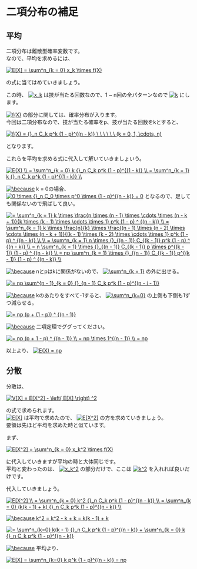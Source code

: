 # 二項分布の補足

## 平均

二項分布は離散型確率変数です。  
なので、平均を求めるには、

<a href="https://www.codecogs.com/eqnedit.php?latex=E[X]&space;=&space;\sum^n_{k&space;=&space;0}&space;x_k&space;\times&space;f(X)" target="_blank"><img src="https://latex.codecogs.com/gif.latex?E[X]&space;=&space;\sum^n_{k&space;=&space;0}&space;x_k&space;\times&space;f(X)" title="E[X] = \sum^n_{k = 0} x_k \times f(X)" /></a>

の式に当てはめていきましょう。

この時、
<a href="https://www.codecogs.com/eqnedit.php?latex=x_k" target="_blank"><img src="https://latex.codecogs.com/gif.latex?x_k" title="x_k" /></a>
は技が当たる回数なので、1 ~ n回の全パターンなので
<a href="https://www.codecogs.com/eqnedit.php?latex=k" target="_blank"><img src="https://latex.codecogs.com/gif.latex?k" title="k" /></a>
にします。

<a href="https://www.codecogs.com/eqnedit.php?latex=f(X)" target="_blank"><img src="https://latex.codecogs.com/gif.latex?f(X)" title="f(X)" /></a>
の部分に関しては、確率分布が入ります。  
今回は二項分布なので、技が当たる確率をp、技が当たる回数をkとすると、  

<a href="https://www.codecogs.com/eqnedit.php?latex=f(X)&space;=&space;{}_n&space;C_k&space;p^k&space;(1&space;-&space;p)^{(n&space;-&space;k)}&space;\&space;\&space;\&space;\&space;\&space;\&space;(k&space;=&space;0,&space;1,&space;\cdots,&space;n)" target="_blank"><img src="https://latex.codecogs.com/gif.latex?f(X)&space;=&space;{}_n&space;C_k&space;p^k&space;(1&space;-&space;p)^{(n&space;-&space;k)}&space;\&space;\&space;\&space;\&space;\&space;\&space;(k&space;=&space;0,&space;1,&space;\cdots,&space;n)" title="f(X) = {}_n C_k p^k (1 - p)^{(n - k)} \ \ \ \ \ \ (k = 0, 1, \cdots, n)" /></a>

となります。

これらを平均を求める式に代入して解いていきましょいう。

<a href="https://www.codecogs.com/eqnedit.php?latex=E(X)&space;\\&space;=&space;\sum^n_{k&space;=&space;0}&space;k&space;{}_n&space;C_k&space;p^k&space;(1&space;-&space;p)^{(1&space;-&space;k)}&space;\\&space;=&space;\sum^n_{k&space;=&space;1}&space;k&space;{}_n&space;C_k&space;p^k&space;(1&space;-&space;p)^{(1&space;-&space;k)}&space;\\" target="_blank"><img src="https://latex.codecogs.com/gif.latex?E(X)&space;\\&space;=&space;\sum^n_{k&space;=&space;0}&space;k&space;{}_n&space;C_k&space;p^k&space;(1&space;-&space;p)^{(1&space;-&space;k)}&space;\\&space;=&space;\sum^n_{k&space;=&space;1}&space;k&space;{}_n&space;C_k&space;p^k&space;(1&space;-&space;p)^{(1&space;-&space;k)}&space;\\" title="E(X) \\ = \sum^n_{k = 0} k {}_n C_k p^k (1 - p)^{(1 - k)} \\ = \sum^n_{k = 1} k {}_n C_k p^k (1 - p)^{(1 - k)} \\" /></a>

<a href="https://www.codecogs.com/eqnedit.php?latex=\because" target="_blank"><img src="https://latex.codecogs.com/gif.latex?\because" title="\because" /></a>
k = 0の場合、
<a href="https://www.codecogs.com/eqnedit.php?latex=0&space;\times&space;{}_n&space;C_0&space;\times&space;p^0&space;\times&space;(1&space;-&space;p)^{(n&space;-&space;k)}&space;=&space;0" target="_blank"><img src="https://latex.codecogs.com/gif.latex?0&space;\times&space;{}_n&space;C_0&space;\times&space;p^0&space;\times&space;(1&space;-&space;p)^{(n&space;-&space;k)}&space;=&space;0" title="0 \times {}_n C_0 \times p^0 \times (1 - p)^{(n - k)} = 0" /></a>
となるので、足しても関係ないので飛ばして良い。

<a href="https://www.codecogs.com/eqnedit.php?latex==&space;\sum^n_{k&space;=&space;1}&space;k&space;\times&space;\frac{n&space;\times&space;(n&space;-&space;1)&space;\times&space;\cdots&space;\times&space;(n&space;-&space;k&space;&plus;&space;1)}{k&space;\times&space;(k&space;-&space;1)&space;\times&space;\cdots&space;\times&space;1}&space;p^k&space;(1&space;-&space;p)&space;^&space;{(n&space;-&space;k)}&space;\\&space;=&space;\sum^n_{k&space;=&space;1}&space;k&space;\times&space;\frac{n}{k}&space;\times&space;\frac{(n&space;-&space;1)&space;\times&space;(n&space;-&space;2)&space;\times&space;\cdots&space;\times&space;(n&space;-&space;k&space;&plus;&space;1)}{(k&space;-&space;1)&space;\times&space;(k&space;-&space;2)&space;\times&space;\cdots&space;\times&space;1}&space;p^k&space;(1&space;-&space;p)&space;^&space;{(n&space;-&space;k)}&space;\\&space;\\&space;=&space;\sum^n_{k&space;=&space;1}&space;n&space;\times&space;{}_{(n&space;-&space;1)}&space;C_{(k&space;-&space;1)}&space;p^k&space;(1&space;-&space;p)&space;^&space;{(n&space;-&space;k)}&space;\\&space;=&space;n&space;\sum^n_{k&space;=&space;1}&space;\times&space;{}_{(n&space;-&space;1)}&space;C_{(k&space;-&space;1)}&space;p&space;\times&space;p^{(k&space;-&space;1)}&space;(1&space;-&space;p)&space;^&space;{(n&space;-&space;k)}&space;\\&space;=&space;np&space;\sum^n_{k&space;=&space;1}&space;\times&space;{}_{(n&space;-&space;1)}&space;C_{(k&space;-&space;1)}&space;p^{(k&space;-&space;1)}&space;(1&space;-&space;p)&space;^&space;{(n&space;-&space;k)}&space;\\" target="_blank"><img src="https://latex.codecogs.com/gif.latex?=&space;\sum^n_{k&space;=&space;1}&space;k&space;\times&space;\frac{n&space;\times&space;(n&space;-&space;1)&space;\times&space;\cdots&space;\times&space;(n&space;-&space;k&space;&plus;&space;1)}{k&space;\times&space;(k&space;-&space;1)&space;\times&space;\cdots&space;\times&space;1}&space;p^k&space;(1&space;-&space;p)&space;^&space;{(n&space;-&space;k)}&space;\\&space;=&space;\sum^n_{k&space;=&space;1}&space;k&space;\times&space;\frac{n}{k}&space;\times&space;\frac{(n&space;-&space;1)&space;\times&space;(n&space;-&space;2)&space;\times&space;\cdots&space;\times&space;(n&space;-&space;k&space;&plus;&space;1)}{(k&space;-&space;1)&space;\times&space;(k&space;-&space;2)&space;\times&space;\cdots&space;\times&space;1}&space;p^k&space;(1&space;-&space;p)&space;^&space;{(n&space;-&space;k)}&space;\\&space;\\&space;=&space;\sum^n_{k&space;=&space;1}&space;n&space;\times&space;{}_{(n&space;-&space;1)}&space;C_{(k&space;-&space;1)}&space;p^k&space;(1&space;-&space;p)&space;^&space;{(n&space;-&space;k)}&space;\\&space;=&space;n&space;\sum^n_{k&space;=&space;1}&space;\times&space;{}_{(n&space;-&space;1)}&space;C_{(k&space;-&space;1)}&space;p&space;\times&space;p^{(k&space;-&space;1)}&space;(1&space;-&space;p)&space;^&space;{(n&space;-&space;k)}&space;\\&space;=&space;np&space;\sum^n_{k&space;=&space;1}&space;\times&space;{}_{(n&space;-&space;1)}&space;C_{(k&space;-&space;1)}&space;p^{(k&space;-&space;1)}&space;(1&space;-&space;p)&space;^&space;{(n&space;-&space;k)}&space;\\" title="= \sum^n_{k = 1} k \times \frac{n \times (n - 1) \times \cdots \times (n - k + 1)}{k \times (k - 1) \times \cdots \times 1} p^k (1 - p) ^ {(n - k)} \\ = \sum^n_{k = 1} k \times \frac{n}{k} \times \frac{(n - 1) \times (n - 2) \times \cdots \times (n - k + 1)}{(k - 1) \times (k - 2) \times \cdots \times 1} p^k (1 - p) ^ {(n - k)} \\ \\ = \sum^n_{k = 1} n \times {}_{(n - 1)} C_{(k - 1)} p^k (1 - p) ^ {(n - k)} \\ = n \sum^n_{k = 1} \times {}_{(n - 1)} C_{(k - 1)} p \times p^{(k - 1)} (1 - p) ^ {(n - k)} \\ = np \sum^n_{k = 1} \times {}_{(n - 1)} C_{(k - 1)} p^{(k - 1)} (1 - p) ^ {(n - k)} \\" /></a>

<a href="https://www.codecogs.com/eqnedit.php?latex=\because" target="_blank"><img src="https://latex.codecogs.com/gif.latex?\because" title="\because" /></a>
nとpはkに関係がないので、
<a href="https://www.codecogs.com/eqnedit.php?latex=\sum^n_{k&space;=&space;1}" target="_blank"><img src="https://latex.codecogs.com/gif.latex?\sum^n_{k&space;=&space;1}" title="\sum^n_{k = 1}" /></a>
の外に出せる。

<a href="https://www.codecogs.com/eqnedit.php?latex==&space;np&space;\sum^{n&space;-&space;1}_{k&space;=&space;0}&space;{}_{n&space;-&space;1}&space;C_k&space;p^k&space;(1&space;-&space;p)^{(n&space;-&space;i&space;-&space;1)}" target="_blank"><img src="https://latex.codecogs.com/gif.latex?=&space;np&space;\sum^{n&space;-&space;1}_{k&space;=&space;0}&space;{}_{n&space;-&space;1}&space;C_k&space;p^k&space;(1&space;-&space;p)^{(n&space;-&space;i&space;-&space;1)}" title="= np \sum^{n - 1}_{k = 0} {}_{n - 1} C_k p^k (1 - p)^{(n - i - 1)}" /></a>

<a href="https://www.codecogs.com/eqnedit.php?latex=\because" target="_blank"><img src="https://latex.codecogs.com/gif.latex?\because" title="\because" /></a>
kのあたりをすべて-1すると、
<a href="https://www.codecogs.com/eqnedit.php?latex=\sum^n_{k=0}" target="_blank"><img src="https://latex.codecogs.com/gif.latex?\sum^n_{k=0}" title="\sum^n_{k=0}" /></a>
の上側も下側も1ずつ減らせる。  

<a href="https://www.codecogs.com/eqnedit.php?latex==&space;np&space;(p&space;&plus;&space;(1&space;-&space;p))&space;^&space;{(n&space;-&space;1)}" target="_blank"><img src="https://latex.codecogs.com/gif.latex?=&space;np&space;(p&space;&plus;&space;(1&space;-&space;p))&space;^&space;{(n&space;-&space;1)}" title="= np (p + (1 - p)) ^ {(n - 1)}" /></a>

<a href="https://www.codecogs.com/eqnedit.php?latex=\because" target="_blank"><img src="https://latex.codecogs.com/gif.latex?\because" title="\because" /></a>
二項定理でググってください。

<a href="https://www.codecogs.com/eqnedit.php?latex==&space;np&space;(p&space;&plus;&space;1&space;-&space;p)&space;^&space;{(n&space;-&space;1)}&space;\\&space;=&space;np&space;\times&space;1^{(n&space;-&space;1)}&space;\\&space;=&space;np" target="_blank"><img src="https://latex.codecogs.com/gif.latex?=&space;np&space;(p&space;&plus;&space;1&space;-&space;p)&space;^&space;{(n&space;-&space;1)}&space;\\&space;=&space;np&space;\times&space;1^{(n&space;-&space;1)}&space;\\&space;=&space;np" title="= np (p + 1 - p) ^ {(n - 1)} \\ = np \times 1^{(n - 1)} \\ = np" /></a>

以上より、
<a href="https://www.codecogs.com/eqnedit.php?latex=E(X)&space;=&space;np" target="_blank"><img src="https://latex.codecogs.com/gif.latex?E(X)&space;=&space;np" title="E(X) = np" /></a>

## 分散

分散は、

<a href="https://www.codecogs.com/eqnedit.php?latex=V[X]&space;=&space;E[X^2]&space;-&space;\left(&space;E[X]&space;\right)&space;^2" target="_blank"><img src="https://latex.codecogs.com/gif.latex?V[X]&space;=&space;E[X^2]&space;-&space;\left(&space;E[X]&space;\right)&space;^2" title="V[X] = E[X^2] - \left( E[X] \right) ^2" /></a>

の式で求められます。  
<a href="https://www.codecogs.com/eqnedit.php?latex=E[X]" target="_blank"><img src="https://latex.codecogs.com/gif.latex?E[X]" title="E[X]" /></a>
は平均で求めたので、
<a href="https://www.codecogs.com/eqnedit.php?latex=E[X^2]" target="_blank"><img src="https://latex.codecogs.com/gif.latex?E[X^2]" title="E[X^2]" /></a>
の方を求めていきましょう。  
要領は先ほど平均を求めた時と似ています。

まず、

<a href="https://www.codecogs.com/eqnedit.php?latex=E[X^2]&space;=&space;\sum^n_{k&space;=&space;0}&space;x_k^2&space;\times&space;f(X)" target="_blank"><img src="https://latex.codecogs.com/gif.latex?E[X^2]&space;=&space;\sum^n_{k&space;=&space;0}&space;x_k^2&space;\times&space;f(X)" title="E[X^2] = \sum^n_{k = 0} x_k^2 \times f(X)" /></a>

に代入していきますが平均の時と大体同じです。  
平均と変わったのは、
<a href="https://www.codecogs.com/eqnedit.php?latex=x_k^2" target="_blank"><img src="https://latex.codecogs.com/gif.latex?x_k^2" title="x_k^2" /></a>
の部分だけで、ここは
<a href="https://www.codecogs.com/eqnedit.php?latex=k^2" target="_blank"><img src="https://latex.codecogs.com/gif.latex?k^2" title="k^2" /></a>
を入れれば良いだけです。

代入していきましょう。

<a href="https://www.codecogs.com/eqnedit.php?latex=E[X^2]&space;\\&space;=&space;\sum^n_{k&space;=&space;0}&space;k^2&space;{}_n&space;C_k&space;p^k&space;(1&space;-&space;p)^{(n&space;-&space;k)}&space;\\&space;=&space;\sum^n_{k&space;=&space;0}&space;(k(k&space;-&space;1)&space;&plus;&space;k)&space;{}_n&space;C_k&space;p^k&space;(1&space;-&space;p)^{(n&space;-&space;k)}&space;\\" target="_blank"><img src="https://latex.codecogs.com/gif.latex?E[X^2]&space;\\&space;=&space;\sum^n_{k&space;=&space;0}&space;k^2&space;{}_n&space;C_k&space;p^k&space;(1&space;-&space;p)^{(n&space;-&space;k)}&space;\\&space;=&space;\sum^n_{k&space;=&space;0}&space;(k(k&space;-&space;1)&space;&plus;&space;k)&space;{}_n&space;C_k&space;p^k&space;(1&space;-&space;p)^{(n&space;-&space;k)}&space;\\" title="E[X^2] \\ = \sum^n_{k = 0} k^2 {}_n C_k p^k (1 - p)^{(n - k)} \\ = \sum^n_{k = 0} (k(k - 1) + k) {}_n C_k p^k (1 - p)^{(n - k)} \\" /></a>

<a href="https://www.codecogs.com/eqnedit.php?latex=\because&space;k^2&space;=&space;k^2&space;-&space;k&space;&plus;&space;k&space;=&space;k(k&space;-&space;1)&space;&plus;&space;k" target="_blank"><img src="https://latex.codecogs.com/gif.latex?\because&space;k^2&space;=&space;k^2&space;-&space;k&space;&plus;&space;k&space;=&space;k(k&space;-&space;1)&space;&plus;&space;k" title="\because k^2 = k^2 - k + k = k(k - 1) + k" /></a>

<a href="https://www.codecogs.com/eqnedit.php?latex==&space;\sum^n_{k=0}&space;k(k&space;-&space;1)&space;{}_n&space;C_k&space;p^k&space;(1&space;-&space;p)^{(n&space;-&space;k)}&space;&plus;&space;\sum^n_{k&space;=&space;0}&space;k&space;{}_n&space;C_k&space;p^k&space;(1&space;-&space;p)^{(n&space;-&space;k)}" target="_blank"><img src="https://latex.codecogs.com/gif.latex?=&space;\sum^n_{k=0}&space;k(k&space;-&space;1)&space;{}_n&space;C_k&space;p^k&space;(1&space;-&space;p)^{(n&space;-&space;k)}&space;&plus;&space;\sum^n_{k&space;=&space;0}&space;k&space;{}_n&space;C_k&space;p^k&space;(1&space;-&space;p)^{(n&space;-&space;k)}" title="= \sum^n_{k=0} k(k - 1) {}_n C_k p^k (1 - p)^{(n - k)} + \sum^n_{k = 0} k {}_n C_k p^k (1 - p)^{(n - k)}" /></a>

<a href="https://www.codecogs.com/eqnedit.php?latex=\because" target="_blank"><img src="https://latex.codecogs.com/gif.latex?\because" title="\because" /></a>
平均より、

<a href="https://www.codecogs.com/eqnedit.php?latex=E[X]&space;=&space;\sum^n_{k=0}&space;k&space;p^k&space;(1&space;-&space;p)^{(n&space;-&space;k)}&space;=&space;np" target="_blank"><img src="https://latex.codecogs.com/gif.latex?E[X]&space;=&space;\sum^n_{k=0}&space;k&space;p^k&space;(1&space;-&space;p)^{(n&space;-&space;k)}&space;=&space;np" title="E[X] = \sum^n_{k=0} k p^k (1 - p)^{(n - k)} = np" /></a>

